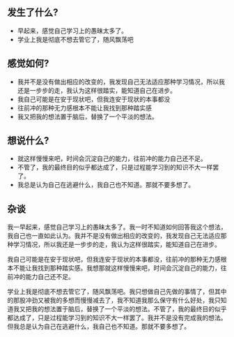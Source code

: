 ## 发生了什么?

- 早起来，感觉自己学习上的愚昧太多了。
- 学业上我是彻底不想去管它了，随风飘荡吧

## 感觉如何?

- 我并不是没有做出相应的改变的，我发现自己无法适应那种学习情况，所以我还是一步步的走，我认为这样很踏实，能知道自己在进步。
- 我自己可能是在安于现状吧，但我连安于现状的本事都没
- 往前冲的那种无力感根本不能让我找到那种踏实感
- 我又把我的想法置于脑后，替换了一个平淡的想法。

## 想说什么?

- 就这样慢慢来吧，时间会沉淀自己的能力，往前冲的能力自己还不足。
- 不管了，我的最终目的似乎都达成了，只是过程能学习到的知识不大一样罢了。
- 我总是认为自己在逃避什么，我自己也不知道。那就不要多想了。

## 杂谈

我一早起来，感觉自己学习上的愚昧太多了。我一时不知道如何回答我这个想法，我自己也一直如此认为。我并不是没有做出相应的改变的，我发现自己无法适应那种学习情况，所以我还是一步步的走，我认为这样很踏实，能知道自己在进步。

我自己可能是在安于现状吧，但我连安于现状的本事都没，往前冲的那种无力感根本不能让我找到那种踏实感。我想那就这样慢慢来吧，时间会沉淀自己的能力，往前冲的能力自己还不足。

学业上我是彻底不想去管它了，随风飘荡吧。我只想做自己先做的事情了，但其中的那股冲劲又被我的多想而慢慢减去了，我不知道我那么保守有什么好处，我只知道我又把我的想法置于脑后，替换了一个平淡的想法。不管了，我的最终目的似乎都达成了，只是过程能学习到的知识不大一样罢了。我并不是没有完成我的想法。但我总是认为自己在逃避什么，我自己也不知道。那就不要多想了。
